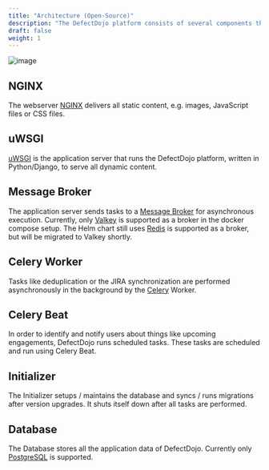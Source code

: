 ```yaml
---
title: "Architecture (Open-Source)"
description: "The DefectDojo platform consists of several components that work together closely."
draft: false
weight: 1
---
```


![image](images/dd-architecture.png)

## NGINX

The webserver [NGINX](https://nginx.org/en/) delivers all static content, e.g.
images, JavaScript files or CSS files.

## uWSGI

[uWSGI](https://uwsgi-docs.readthedocs.io/en/latest/) is the application server
that runs the DefectDojo platform, written in Python/Django, to serve all
dynamic content.

## Message Broker

The application server sends tasks to a [Message Broker](https://docs.celeryq.dev/en/stable/getting-started/backends-and-brokers/index.html)
for asynchronous execution. Currently, only [Valkey](https://valkey.io/) is supported as a broker in the docker compose setup.
The Helm chart still uses [Redis](https://github.com/redis/redis) is supported as a broker, but will be migrated to Valkey shortly.


## Celery Worker

Tasks like deduplication or the JIRA synchronization are performed asynchronously
in the background by the [Celery](https://docs.celeryproject.org/en/stable/)
Worker.

## Celery Beat

In order to identify and notify users about things like upcoming engagements,
DefectDojo runs scheduled tasks. These tasks are scheduled and run using Celery
Beat.

## Initializer

The Initializer setups / maintains the
database and syncs / runs migrations after version upgrades. It shuts
itself down after all tasks are performed.

## Database

The Database stores all the application data of DefectDojo. Currently only [PostgreSQL](https://www.postgresql.org/) is supported.

